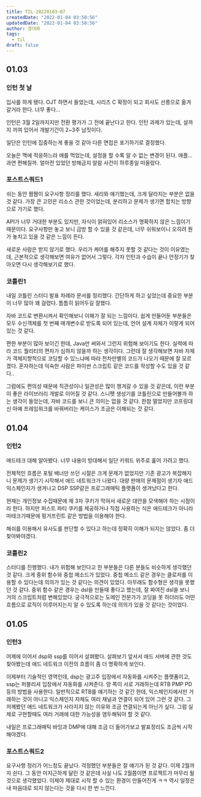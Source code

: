 ```yaml
---
title: TIL-20220103~07
createdDate: "2022-01-04 03:50:56"
updatedDate: "2022-01-04 03:50:56"
author: 정대화
tags:
  - til
draft: false
---
```


## 01.03

### 인턴 첫 날

입사를 하게 됐다. OJT 하면서 들었는데, 시리즈 C 확정이 되고 회사도 선릉으로 옮겨갈거라 한다. 너무 좋다...

인턴은 3월 2일까지지만 전환 평가가 그 전에 끝난다고 한다. 인턴 과제가 있는데, 설까지 끼여 있어서 개발기간이 2~3주 남짓이다.

일단은 인턴에 집중하는게 좋을 것 같아 다른 면접은 포기하기로 결정했다.

오늘은 맥에 적응하느라 애를 먹었는데, 설정을 할 수록 알 수 없는 변경이 된다. 애플... 과연 편해질까. 얼마전 있었던 방해금지 알람 사건이 하루종일 떠올랐다.

### 포스트스쿼드1

쉬는 동안 짬짬이 요구사항 정리를 했다. 새리와 얘기했는데, 크게 달라지는 부분은 없을 것 같다. 가장 큰 고민은 리소스 관한 것이었는데, 분리하고 문제가 생기면 합치는 방향으로 가기로 했다.

API가 너무 거대한 부분도 있지만, 자식이 얽혀있어 리소스가 명확하지 않은 느낌이기 때문이다. 요구사항만 놓고 보니 금방 할 수 있을 것 같은데, 너무 쉬워보이니 오히려 뭔가 놓치고 있을 것 같은 느낌이 든다.

새로운 사람은 받지 않기로 했다. 우리가 케어를 해주지 못할 것 같다는 것이 이유였는데, 근본적으로 생각해보면 여유가 없어서 그렇다. 각자 인턴과 수습이 끝나 안정기가 찾아오면 다시 생각해보기로 했다.

### 코틀린1

내일 코틀린 스터디 발표 차례라 문서를 정리했다. 간단하게 하고 싶었는데 중요한 부분이 너무 많아 꽤 걸렸다. 틈틈히 읽어두길 잘했다.

자바 코드로 변환시켜서 확인해보니 이해가 잘 되는 느낌이다. 쉽게 만들어둔 부분들은 모두 수신객체를 첫 번째 매개변수로 받도록 되어 있는데, 언어 설계 자체가 이렇게 되어있는 것 같다.

편한 부분이 많아 보이긴 한데, Java만 써와서 그런지 위험해 보이기도 한다. 실력에 따라 코드 퀄리티의 편차가 심하지 않을까 하는 생각이다. 그런데 잘 생각해보면 자바 자체가 객체지향적으로 코딩할 수 있느냐에 따라 천차만별의 코드가 나오기 때문에 잘 모르겠다. 혼자하는데 익숙한 사람은 파이썬 스크립트 같은 코드를 작성할 수도 있을 것 같다..

그럼에도 편의성 때문에 직관성이나 일관성은 많이 챙겨갈 수 있을 것 같은데, 이런 부분이 좋은 라이브러리 개발로 이어질 것 같다. 스니펫 생성기를 코틀린으로 만들어볼까 하는 생각이 들었는데, 자바 코드를 보니 큰 의미는 없을 것 같다. 한참 멀었지만 코프링대신 아예 프레임워크를 바꿔버리는 케이스가 조금은 이해되는 것 같다.

## 01.04

### 인턴2

애드테크 대해 알아봤다. 너무 내용이 방대해서 일단 키워드 위주로 훑어 가려고 했다.

전체적인 흐름은 포털 배너만 쓰던 시절은 크게 문제가 없었지만 기존 광고가 복잡해지니 문제가 생기기 시작해서 애드 네트워크가 나왔다. 대량 판매의 문제점이 생기자 애드 익스체인지가 생겨나고 DSP SSP같은 프로그래매틱 플랫폼이 생겨났다고 한다.

현재는 개인정보 수집때문에 제 3자 쿠키가 막혀서 새로운 대안을 모색해야 하는 시점이라 한다. 하지만 퍼스트 파티 쿠키를 제공하거나 직접 사용하는 식은 애드테크가 아니라 마테크기때문에 핑거프린트 같은 방법을 이용해야 한다.

해쉬를 이용해서 유사도를 판단할 수 있다고 하는데 정확히 이해가 되지는 않았다. 좀 더 찾아봐야겠다.

### 코틀린2

스터디를 진행했다. 내가 위험해 보인다고 한 부분들은 다른 분들도 비슷하게 생각했던 것 같다. 크게 중위 함수와 중첩 메소드가 있었다. 중첩 메소드 같은 경우는 클로저를 이용할 수 있다는데 의의가 있는 것 같다는 의견이 있었다. 아무래도 함수형은 생각을 못했던 것 같다. 중위 함수 같은 경우는 dsl을 만들때 좋다고 했는데, 잘 짜여진 dsl을 보니 거의 스크립트처럼 변해있었다. 궁극적으로는 도메인 전문가가 코딩을 못 하더라도 어떤 흐름으로 로직이 이루어지는지 알 수 있도록 하는데 의의가 있을 것 같다는 것이었다.

## 01.05

### 인턴3

어제에 이어서 dsp와 ssp를 이어서 살펴봤다. 살펴보기 앞서서 애드 서버에 관한 것도 찾아봤는데 애드 네트워크 이전의 흐름이 좀 더 명확하게 보인다.

이제부터 기술적인 영역인데, dsp는 광고주 입장에서 자동화를 시켜주는 플랫폼이고, ssp는 퍼블리셔 입장에서 자동화를 시켜준다. 양 쪽이 서로 거래하는데 RTB PMP PD 등의 방법을 사용한다. 일반적으로 RTB를 얘기하는 것 같긴 한데, 익스체인지에서만 거래하는 것이 아니고 익스체인지 자체도 여러 채널과 연결이 되어 있어 그런 것 같다. 그저께봤던 애드 네트워크가 사라지지 않는 이유와 조금 연결되는게 아닌가 싶다. 그럼 실제로 구현할때도 여러 거래에 대한 가능성을 염두해둬야 할 것 같다.

내일은 프로그래매틱 바잉과 DMP에 대해 조금 더 들어가보고 발표정리도 조금씩 시작해야겠다.

### 포스트스쿼드2

요구사항 정리가 어느정도 끝났다. 걱정했던 부분들은 잘 얘기가 된 것 같다. 이제 2월까지 쉰다. 그 동안 미지근하게 달린 것 같은데 사실 나도 2월쯤이면 프로젝트가 마무리 될 것으로 생각했었다. 이제야 제대로 시작 할 수 있는 환경이 만들어진게 ㅋㅋ 역시 일정은 내 마음대로 되지 않는다는 것을 다시 한 번 느낀다.

